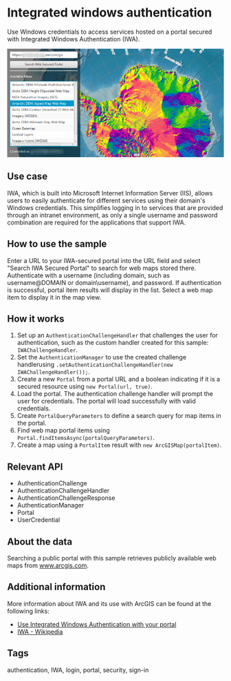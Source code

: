 # Integrated windows authentication

Use Windows credentials to access services hosted on a portal secured with Integrated Windows Authentication (IWA).

![](IntegratedWindowsAuthentication.png)

## Use case

IWA, which is built into Microsoft Internet Information Server (IIS), allows users to easily authenticate for different services using their domain's Windows credentials. This simplifies logging in to services that are provided through an intranet environment, as only a single username and password combination are required for the applications that support IWA.

## How to use the sample

Enter a URL to your IWA-secured portal into the URL field and select "Search IWA Secured Portal" to search for web maps stored there. Authenticate with a username (including domain, such as username@DOMAIN or domain\username), and password. If authentication is successful, portal item results will display in the list. Select a web map item to display it in the map view.

## How it works

1. Set up an `AuthenticationChallengeHandler` that challenges the user for authentication, such as the custom handler created for this sample: `IWAChallengeHandler`.
2. Set the `AuthenticationManager` to use the created challenge handlerusing `.setAuthenticationChallengeHandler(new IWAChallengeHandler());`.
3. Create a new `Portal` from a portal URL and a boolean indicating if it is a secured resource using `new Portal(url, true)`.
4. Load the portal. The authentication challenge handler will prompt the user for credentials. The portal will load successfully with valid credentials.
5. Create `PortalQueryParameters` to define a search query for map items in the portal.
5. Find web map portal items using `Portal.findItemsAsync(portalQueryParameters)`.
6. Create a map using a `PortalItem` result with `new ArcGISMap(portalItem)`.

## Relevant API

* AuthenticationChallenge
* AuthenticationChallengeHandler
* AuthenticationChallengeResponse
* AuthenticationManager
* Portal
* UserCredential

## About the data

Searching a public portal with this sample retrieves publicly available web maps from www.arcgis.com.

## Additional information

More information about IWA and its use with ArcGIS can be found at the following links:

* [Use Integrated Windows Authentication with your portal](http://enterprise.arcgis.com/en/portal/latest/administer/windows/use-integrated-windows-authentication-with-your-portal.htm)
* [IWA - Wikipedia](https://en.wikipedia.org/wiki/Integrated_Windows_Authentication)

## Tags

authentication, IWA, login, portal, security, sign-in